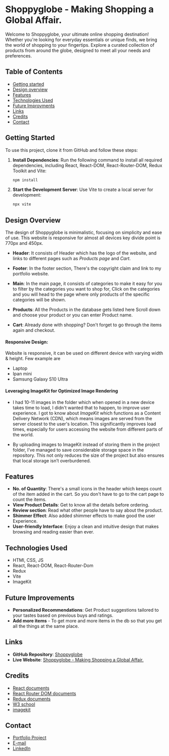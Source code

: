 # Shoppyglobe - Making Shopping a Global Affair.

Welcome to Shoppyglobe, your ultimate online shopping destination! Whether you're looking for everyday essentials or unique finds, we bring the world of shopping to your fingertips. Explore a curated collection of products from around the globe, designed to meet all your needs and preferences.

## Table of Contents
- [Getting started](#getting-started)
- [Design overview](#design-overview)
- [Features](#features)
- [Technologies Used](#technologies-used)
- [Future Improvments](#future-improvements)
- [Links](#links)
- [Credits](#credits)
- [Contact](#contact)


## Getting Started

To use this project, clone it from GitHub and follow these steps:

1. **Install Dependencies**: Run the following command to install all required dependencies, including React, React-DOM, React-Router-DOM, Redux Toolkit and Vite:
   ```bash
   npm install
   ```

2. **Start the Development Server**: Use Vite to create a local server for development:
   ```bash
   npx vite
   ```

## Design Overview

The design of Shoppyglobe is minimalistic, focusing on simplicity and ease of use. This website is responsive for almost all devices key divide point is 770px and 450px.

- **Header**: It consists of Header which has the logo of the website, and links to different pages such as *Products page* and *Cart*.

- **Footer**: In the footer section, There's the copyright claim and link to my portfolio website.

- **Main**: In the main page, it consists of categories to make it easy for you to filter by the categories you want to shop for, Click on the categories and you will head to the page where only products of the specific categories will be shown.

- **Products**: All the Products in the database gets listed here Scroll down and choose your product or you can enter Product name.

- **Cart**: Already done with shopping? Don't forget to go through the items again and checkout.

#### Responsive Design: 
Website is responsive, it can be used on different device with varying width & height. Few example are
- Laptop
- Ipan mini
- Samsung Galaxy S10 Ultra

#### Leveraging **ImageKit** for Optimized Image Rendering
- I had 10-11 images in the folder which when opened in a new device takes time to load, I didn't wanted that to happen, to improve user experience. I got to know about *ImageKit* which functions as a Content Delivery Network (CDN), which means images are served from the server closest to the user's location. This significantly improves load times, especially for users accessing the website from different parts of the world.

- By uploading images to ImageKit instead of storing them in the project folder, I’ve managed to save considerable storage space in the repository. This not only reduces the size of the project but also ensures that local storage isn’t overburdened.

## Features

- **No. of Quantity**: There's a small icons in the header which keeps count of the item added in the cart. So you don't have to go to the cart page to count the items.
- **View Product Details**: Get to know all the details before ordering.
- **Review section**: Read what other people have to say about the product.
- **Shimmer Effect**: Also added shimmer effects to make good the user Experience.
- **User-friendly Interface**: Enjoy a clean and intuitive design that makes browsing and reading easier than ever.

## Technologies Used

- HTMl, CSS, JS
- React, React-DOM, React-Router-Dom
- Redux
- Vite
- ImageKit

## Future Improvements

- **Personalized Recommendations**: Get Product suggestions tailored to your tastes based on previous buys and ratings.
- **Add more items** - To get more and more items in the db so that you get all the things at the same place.

## Links

- **GitHub Repository**: [Shoppyglobe](https://github.com/pradeep13jena/shoppyglobe)
- **Live Website**: [Shoppyglobe - Making Shopping a Global Affair.](https://shoppyglobes.vercel.app/)

## Credits

- [React documents](https://react.dev/learn)
- [React Router DOM documents](https://reactrouter.com/en/main/start/tutorial)
- [Redux documents](https://redux-toolkit.js.org/introduction/getting-started)
- [W3 school](https://www.w3schools.com/)
- [imagekit](https://imagekit.io/)

## Contact

- [Portfolio Project](https://pradeepjena.netlify.app/)
- [E-mail](goldrushatjenas@gmail.com)
- [LinkedIn](https://www.linkedin.com/in/pradeepjena/)